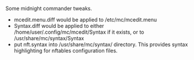 Some midnight commander tweaks.

- mcedit.menu.diff would be applied to /etc/mc/mcedit.menu
- Syntax.diff would be applied to either /home/user/.config/mc/mcedit/Syntax if it exists,
or to /usr/share/mc/syntax/Syntax
- put nft.syntax into /usr/share/mc/syntax/ directory. This provides syntax highlighting
for nftables configuration files.